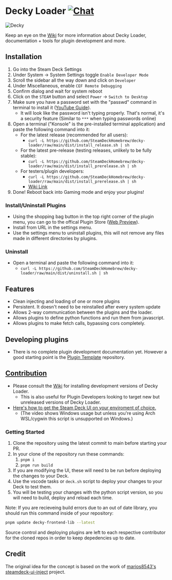 # Decky Loader [![Chat](https://img.shields.io/badge/chat-on%20discord-7289da.svg)](https://discord.gg/ZU74G2NJzk)

![Decky](https://media.discordapp.net/attachments/966017112244125756/1012466063893610506/main.jpg)

Keep an eye on the [Wiki](https://deckbrew.xyz) for more information about Decky Loader, documentation + tools for plugin development and more.

## Installation
1. Go into the Steam Deck Settings
2. Under System -> System Settings toggle `Enable Developer Mode`
3. Scroll the sidebar all the way down and click on `Developer`
4. Under Miscellaneous, enable `CEF Remote Debugging`
5. Confirm dialog and wait for system reboot
6. Click on the `STEAM` button and select `Power` -> `Switch to Desktop`
7. Make sure you have a password set with the "passwd" command in terminal to install it ([YouTube Guide](https://www.youtube.com/watch?v=1vOMYGj22rQ)).
    - It will look like the password isn't typing properly. That's normal, it's a security feature (Similar to `***` when typing passwords online)
8. Open a terminal ("Konsole" is the pre-installed terminal application) and paste the following command into it:
    - For the latest release (recommended for all users):
        - `curl -L https://github.com/SteamDeckHomebrew/decky-loader/raw/main/dist/install_release.sh | sh`
    - For the latest pre-release (testing releases, unlikely to be fully stable):
        - `curl -L https://github.com/SteamDeckHomebrew/decky-loader/raw/main/dist/install_prerelease.sh | sh`
    - For testers/plugin developers:
        - `curl -L https://github.com/SteamDeckHomebrew/decky-loader/raw/main/dist/install_prerelease.sh | sh`
        - [Wiki Link](https://deckbrew.xyz/en/loader-dev/development)
9. Done! Reboot back into Gaming mode and enjoy your plugins!

### Install/Uninstall Plugins
- Using the shopping bag button in the top right corner of the plugin menu, you can go to the offical Plugin Store ([Web Preview](https://beta.deckbrew.xyz/)).
- Install from URL in the settings menu.
- Use the settings menu to uninstall plugins, this will not remove any files made in different directories by plugins.

### Uninstall
- Open a terminal and paste the following command into it:
  - `curl -L https://github.com/SteamDeckHomebrew/decky-loader/raw/main/dist/uninstall.sh | sh`

## Features
- Clean injecting and loading of one or more plugins
- Persistent. It doesn't need to be reinstalled after every system update 
- Allows 2-way communication between the plugins and the loader.
- Allows plugins to define python functions and run them from javascript.
- Allows plugins to make fetch calls, bypassing cors completely.

## Developing plugins
- There is no complete plugin development documentation yet. However a good starting point is the [Plugin Template](https://github.com/SteamDeckHomebrew/decky-plugin-template) repository.

## [Contribution](https://deckbrew.xyz/en/loader-dev/development)
- Please consult the [Wiki](https://deckbrew.xyz/en/loader-dev/development) for installing development versions of Decky Loader.
  - This is also useful for Plugin Developers looking to target new but unreleased versions of Decky Loader.
- [Here's how to get the Steam Deck UI on your enviroment of choice.](https://youtu.be/1IAbZte8e7E?t=112)
    - (The video shows Windows usage but unless you're using Arch WSL/cygwin this script is unsupported on Windows.)

### Getting Started

1. Clone the repository using the latest commit to main before starting your PR.
2. In your clone of the repository run these commands:
   1. ``pnpm i``
   2. ``pnpm run build``
3. If you are modifying the UI, these will need to be run before deploying the changes to your Deck.
4. Use the vscode tasks or ``deck.sh`` script to deploy your changes to your Deck to test them.
5. You will be testing your changes with the python script version, so you will need to build, deploy and reload each time.

Note: If you are recieveing build errors due to an out of date library, you should run this command inside of your repository:

```bash
pnpm update decky-frontend-lib --latest
```

Source control and deploying plugins are left to each respective contributor for the cloned repos in order to keep depedencies up to date.

## Credit

The original idea for the concept is based on the work of [marios8543's steamdeck-ui-inject](https://github.com/marios8543/steamdeck-ui-inject) project.
